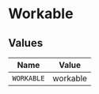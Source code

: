 # Workable


## Values

| Name       | Value      |
| ---------- | ---------- |
| `WORKABLE` | workable   |